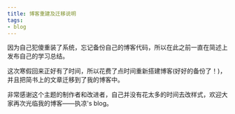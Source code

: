 ```yaml
---
title: 博客重建及迁移说明
tags:
- blog
---
```


因为自己犯傻重装了系统，忘记备份自己的博客代码，所以在此之前一直在简述上发布自己的学习总结。

这次寒假回来正好有了时间，所以花费了点时间重新搭建博客(好好的备份了！)，并且把简书上的文章迁移到了我的博客中。

非常感谢这个主题的制作者和改进者，自己并没有花太多的时间去改样式，欢迎大家再次光临我的博客——执凉's blog。
